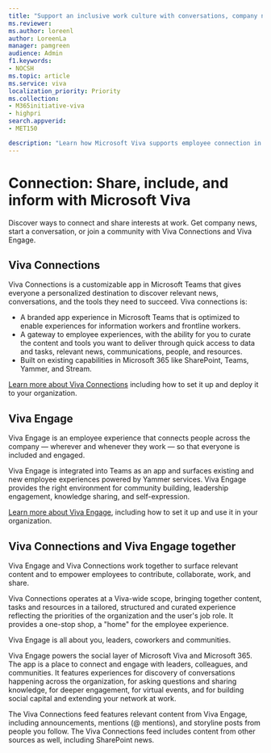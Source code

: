 ```yaml
---
title: "Support an inclusive work culture with conversations, company news, and shared interests."
ms.reviewer: 
ms.author: loreenl
author: LoreenLa
manager: pamgreen
audience: Admin
f1.keywords:
- NOCSH
ms.topic: article
ms.service: viva
localization_priority: Priority
ms.collection:  
- M365initiative-viva
- highpri
search.appverid:
- MET150

description: "Learn how Microsoft Viva supports employee connection in your organization"
---
```


# Connection: Share, include, and inform with Microsoft Viva
Discover ways to connect and share interests at work. Get company news, start a conversation, or join a community with Viva Connections and Viva Engage.

## Viva Connections
Viva Connections is a customizable app in Microsoft Teams that gives everyone a personalized destination to discover relevant news, conversations, and the tools they need to succeed.
Viva connections is:
* A branded app experience in Microsoft Teams that is optimized to enable experiences for information workers and frontline workers.
* A gateway to employee experiences, with the ability for you to curate the content and tools you want to deliver through quick access to data and tasks, relevant news, communications, people, and resources.
* Built on existing capabilities in Microsoft 365 like SharePoint, Teams, Yammer, and Stream.

[Learn more about Viva Connections](/viva/connections/viva-connections-overview) including how to set it up and deploy it to your organization.

## Viva Engage
Viva Engage is an employee experience that connects people across the company — wherever and whenever they work — so that everyone is included and engaged. 

Viva Engage is integrated into Teams as an app and surfaces existing and new employee experiences powered by Yammer services. Viva Engage provides the right environment for community building, leadership engagement, knowledge sharing, and self-expression. 

[Learn more about Viva Engage](/viva/engage/overview), including how to set it up and use it in your organization.

## Viva Connections and Viva Engage together

Viva Engage and Viva Connections work together to surface relevant content and to empower employees to contribute, collaborate, work, and share.

Viva Connections operates at a Viva-wide scope, bringing together content, tasks and resources in a tailored, structured and curated experience reflecting the priorities of the organization and the user's job role. It provides a one-stop shop, a "home" for the employee experience. 

Viva Engage is all about you, leaders, coworkers and communities.

Viva Engage powers the social layer of Microsoft Viva and Microsoft 365. The app is a place to connect and engage with leaders, colleagues, and communities. It features experiences for discovery of conversations happening across the organization, for asking questions and sharing knowledge, for deeper engagement, for virtual events, and for building social capital and extending your network at work.

The Viva Connections feed features relevant content from Viva Engage, including announcements, mentions (@ mentions), and storyline posts from people you follow. The Viva Connections feed includes content from other sources as well, including SharePoint news.
